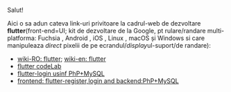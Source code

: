 Salut!

Aici o sa adun cateva link-uri privitoare la cadrul-web de dezvoltare **flutter**(front-end=UI; kit de dezvoltare de la Google, pt rulare/randare multi-platforma:  Fuchsia , Android , iOS , Linux , macOS și Windows si care manipuleaza *direct* pixelii de pe ecrandul/*display*ul-suport/de randare):

 - [wiki-RO: flutter](https://ro.wikipedia.org/wiki/Flutter_(software));  [wiki-en: flutter](https://en.wikipedia.org/wiki/Flutter_(software))
 - [flutter codeLab](https://docs.flutter.dev/get-started/codelab)
 - [flutter-login usinf PhP+MySQL](https://github.com/abhishekvirat0/Flutter-login-using-mysql-php)
 - [frontend: flutter-register,login and backend:PhP+MySQL](https://github.com/shawondeveloper/php-mysql-flutter-login-register)
